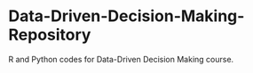 # Data-Driven-Decision-Making-Repository
R and Python codes for Data-Driven Decision Making course.
